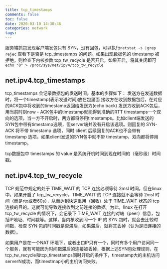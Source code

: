 ```yaml
---
title: tcp_timestamps
comments: false
toc: false
date: 2020-03-10 14:30:46
categories: network
tags:
---
```


服务端抓包发现客户端发包只有 SYN，没有回包，可以执行`netstat -s |grep rejec` 查看下是否是 tcp_timestamps 的问题。如果出现数据包的 timestamp 被拒绝，则检查下内核参数 tcp_tw_recycle 是否开启，如果开启，将其关闭即可`echo "0" > /proc/sys/net/ipv4/tcp_tw_recycle`

## net.ipv4.tcp_timestamps

tcp_timestamps 会记录数据包的发送时间。基本的步骤如下：
发送方在发送数据时，将一个timestamp(表示发送时间)放在包里面
接收方在收到数据包后，在对应的ACK包中将收到的timestamp返回给发送方(echo back)
发送方收到ACK包后，用当前时刻now - ACK包中的timestamp就能得到准确的RTT
timestamps一个双向的选项，当一方不开启时，两方都将停用timestamps。比如client端发送的SYN包中带有timestamp选项，但server端并没有开启该选项。则回复的 SYN-ACK 将不带 timestamp 选项，同时 client 后续回复的ACK也不会带有 timestamp 选项。如果client发送的SYN包中就不带 timestamp，双向都将停用 timestamp。

tcp数据包中 timestamps 的 value 是系统开机时间到现在时间的（毫秒级）时间戳。

## net.ipv4.tcp_tw_recycle

TCP 规范中规定的处于 TIME_WAIT 的 TCP 连接必须等待 2msl 时间。但在linux中，如果开启了 tcp_tw_recycle，TIME_WAIT 的 TCP 连接就不会等待 2msl 时间（而是rto或者60s），从而达到快速重用（回收）处于 TIME_WAIT 状态的 tcp 连接的目的。这就可能导致连接收到之前连接的数据。为此，linux 在打开 tcp_tw_recycle 的情况下，会记录下 TIME_WAIT 连接的对端（peer）信息，包括IP地址、时间戳等。这样，当内核收到同一个 IP 的 SYN 包时，就会去比较时间戳，检查 SYN 包的时间戳是否滞后，如果滞后，就将其丢掉（认为是旧连接的数据）。

如果用户是在一个NAT 环境下，或者出口IP只有一个，同时有多个用户访问同一个服务，就有可能因为时间戳滞后的连接被丢掉，根据上述SYN包处理规则，在tcp_tw_recycle和tcp_timestamps同时开启的条件下，timestamp大的主机访问serverN成功，而timestmap小的主机访问失败。
